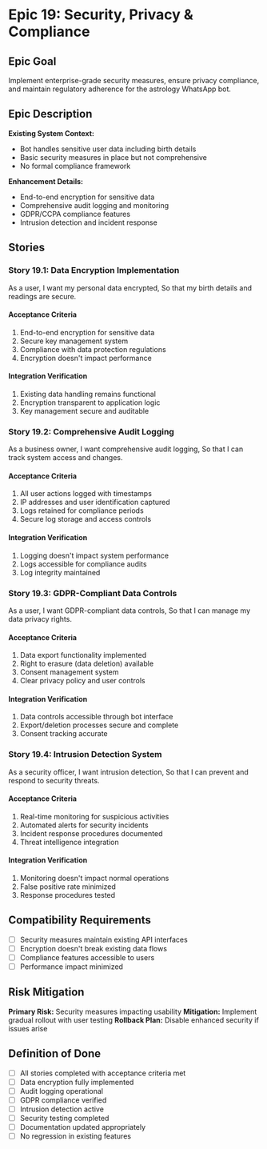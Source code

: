 # Epic 19: Security, Privacy & Compliance

## Epic Goal

Implement enterprise-grade security measures, ensure privacy compliance, and maintain regulatory adherence for the astrology WhatsApp bot.

## Epic Description

**Existing System Context:**

- Bot handles sensitive user data including birth details
- Basic security measures in place but not comprehensive
- No formal compliance framework

**Enhancement Details:**

- End-to-end encryption for sensitive data
- Comprehensive audit logging and monitoring
- GDPR/CCPA compliance features
- Intrusion detection and incident response

## Stories

### Story 19.1: Data Encryption Implementation

As a user,
I want my personal data encrypted,
So that my birth details and readings are secure.

#### Acceptance Criteria

1. End-to-end encryption for sensitive data
2. Secure key management system
3. Compliance with data protection regulations
4. Encryption doesn't impact performance

#### Integration Verification

1. Existing data handling remains functional
2. Encryption transparent to application logic
3. Key management secure and auditable

### Story 19.2: Comprehensive Audit Logging

As a business owner,
I want comprehensive audit logging,
So that I can track system access and changes.

#### Acceptance Criteria

1. All user actions logged with timestamps
2. IP addresses and user identification captured
3. Logs retained for compliance periods
4. Secure log storage and access controls

#### Integration Verification

1. Logging doesn't impact system performance
2. Logs accessible for compliance audits
3. Log integrity maintained

### Story 19.3: GDPR-Compliant Data Controls

As a user,
I want GDPR-compliant data controls,
So that I can manage my data privacy rights.

#### Acceptance Criteria

1. Data export functionality implemented
2. Right to erasure (data deletion) available
3. Consent management system
4. Clear privacy policy and user controls

#### Integration Verification

1. Data controls accessible through bot interface
2. Export/deletion processes secure and complete
3. Consent tracking accurate

### Story 19.4: Intrusion Detection System

As a security officer,
I want intrusion detection,
So that I can prevent and respond to security threats.

#### Acceptance Criteria

1. Real-time monitoring for suspicious activities
2. Automated alerts for security incidents
3. Incident response procedures documented
4. Threat intelligence integration

#### Integration Verification

1. Monitoring doesn't impact normal operations
2. False positive rate minimized
3. Response procedures tested

## Compatibility Requirements

- [ ] Security measures maintain existing API interfaces
- [ ] Encryption doesn't break existing data flows
- [ ] Compliance features accessible to users
- [ ] Performance impact minimized

## Risk Mitigation

**Primary Risk:** Security measures impacting usability
**Mitigation:** Implement gradual rollout with user testing
**Rollback Plan:** Disable enhanced security if issues arise

## Definition of Done

- [ ] All stories completed with acceptance criteria met
- [ ] Data encryption fully implemented
- [ ] Audit logging operational
- [ ] GDPR compliance verified
- [ ] Intrusion detection active
- [ ] Security testing completed
- [ ] Documentation updated appropriately
- [ ] No regression in existing features
